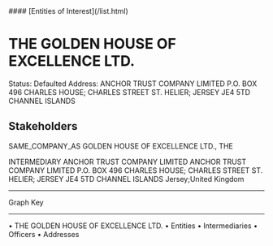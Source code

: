 <link rel="stylesheet" type="text/css" href="../../assets/style.css">
#### [Entities of Interest](/list.html)

# THE GOLDEN HOUSE OF EXCELLENCE LTD.
Status: Defaulted
Address: ANCHOR TRUST COMPANY LIMITED P.O. BOX 496 CHARLES HOUSE; CHARLES STREET ST. HELIER; JERSEY JE4 5TD CHANNEL ISLANDS

## Stakeholders
SAME_COMPANY_AS
GOLDEN HOUSE OF EXCELLENCE LTD., THE


INTERMEDIARY
ANCHOR TRUST COMPANY LIMITED
ANCHOR TRUST COMPANY LIMITED P.O. BOX 496 CHARLES HOUSE; CHARLES STREET ST. HELIER; JERSEY JE4 5TD CHANNEL ISLANDS
Jersey;United Kingdom




---



<div class="legend">
Graph Key
<hr>
<span class="focus">• THE GOLDEN HOUSE OF EXCELLENCE LTD.</span>
<span class="entity">• Entities</span>
<span class="intermediary">• Intermediaries</span>
<span class="officer">• Officers</span>
<span class="address">• Addresses</span>
</div>


<img src="http://eoi-graphs.s3-website-eu-west-1.amazonaws.com/THE_GOLDEN_HOUSE_OF_EXCELLENCE_LTD..png" alt="">


